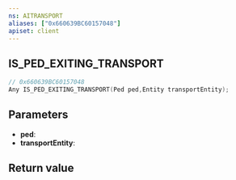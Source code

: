 ```yaml
---
ns: AITRANSPORT
aliases: ["0x660639BC60157048"]
apiset: client
---
```

## IS_PED_EXITING_TRANSPORT

```c
// 0x660639BC60157048
Any IS_PED_EXITING_TRANSPORT(Ped ped,Entity transportEntity);
```


## Parameters
* **ped**:
* **transportEntity**:

## Return value

